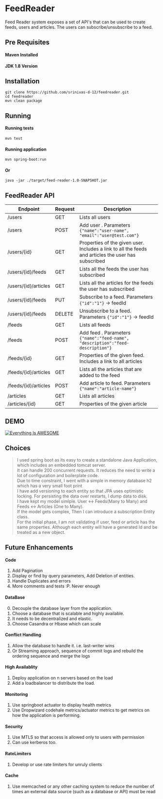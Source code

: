 # FeedReader

Feed Reader system exposes a set of API's that can be used to create feeds, users and articles. The users can subscribe/unsubscribe to a feed. 

## Pre Requisites
#### Maven Installed
#### JDK 1.8 Version

## Installation
```
git clone https://github.com/srinivas-d-12/feedreader.git
cd feedreader
mvn clean package
```

## Running 
#### Running tests
```
mvn test
```
#### Running application 
```
mvn spring-boot:run
```
#### Or 
```
java -jar ./target/feed-reader-1.0-SNAPSHOT.jar 
```

## FeedReader API

| Endpoint      | Request       | Description  |
| ------------- | ------------- |------------- |
| /users  | GET           | Lists all users |
| /users  | POST           | Add user . Parameters `{"name":"user-name", "email":"user@test.com"}` |
| /users/{id}  | GET           | Properties of the given user. Includes a link to all the feeds and articles the user has subscribed |
| /users/{id}/feeds | GET           | Lists all the feeds the user has subscribed  |
| /users/{id}/articles | GET           | Lists all the articles for the feeds the user has subscribed  |
| /users/{id}/feeds | PUT           | Subscribe to a feed. Parameters `{"id":"1"}` -> feedId  |
| /users/{id}/feeds | DELETE           | Unsubscribe to a feed. Parameters `{"id":"1"}` -> feedId  |
| /feeds  | GET           | Lists all feeds |
| /feeds  | POST           | Add feed . Parameters `{"name":"feed-name", "description":"feed-description"}` |
| /feeds/{id}  | GET           | Properties of the given feed. Includes a link to all articles |
| /feeds/{id}/articles | GET           | Lists all the articles that are added to the feed  |
| /feeds/{id}/articles | POST           | Add article to feed. Parameters `{"name":"article-name"}` |
| /articles  | GET           | Lists all articles |
| /articles/{id}  | GET           | Properties of the given article |

## DEMO 
[![Everything Is AWESOME](https://img.youtube.com/vi/StTqXEQ2l-Y/0.jpg)](https://drive.google.com/file/d/1sGsenOQnra46Y3iQV-Jm7BDQH9A26_o7/view?usp=sharing "Everything Is AWESOME")

## Choices
> I used spring boot as its easy to create a standalone Java Application, which includes an embedded tomcat server. </br>
> It can handle 200 concurrent requests. It reduces the need to write a lot of configuration and boilerplate code. </br>
> Due to time constraint, I went with a simple in memory database h2 which has a very small foot print </br>
> I have add versioning to each entity so that JPA uses optimistic locking.
> For persisting the data over restarts, I dump data to disk.</br>
> I have kept my model simlple. User <-> Feeds(Many to Many) and Feeds <-> Articles (One to Many).</br>
> If the model gets complex, Then I can introduce a subscription Entity class.</br>
> For the initial phase, I am not validating if user, feed or article has the same properties. Although each entity will have a generated Id and be treated as a new object. </br>

## Future Enhancements
#### Code
1.  Add Pagination
2.  Display or find by query parameters, Add Deletion of entities.
3.  Handle Duplicates and  errors
4.  More comments and tests :P. Never enough

#### DataBase 
0. Decouple the database layer from the application. 
1. Choose a database that is scalable and highly available. 
2. It needs to be decentralized and elastic. 
3. Choose Casandra or Hbase which can scale 

#### Conflict Handling 
1. Allow the database to handle it. i.e. last-writer wins 
2. Or Streaming approach, sequence of commit logs and rebuild the ordering sequence and merge the logs

#### High Availablity 
1. Deploy application on n servers based on the load
2. Add a loadbalancer to distribute the load. 

#### Monitoring
1. Use springboot actuator to display health metrics 
2. Use Dropwizard codehale metrics/actuator metrics to get metrics on how the application is performing. 

#### Security 
1. Use MTLS so that access is allowed only to users with permission
2. Can use kerberos too. 

#### RateLimiters
1. Develop or use rate limiters for unruly clients 

#### Cache 
1. Use memcached or any other caching system to reduce the number of times an external data source (such as a database or API) must be read













